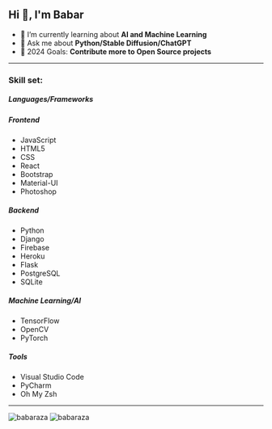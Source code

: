 ## Hi 👋, I'm Babar

- 🧠 I’m currently learning about **AI and Machine Learning**
- 💬 Ask me about **Python/Stable Diffusion/ChatGPT**
- 🥅 2024 Goals: **Contribute more to Open Source projects**
  
------

### Skill set:

##### Languages/Frameworks

##### Frontend

- JavaScript
- HTML5
- CSS
- React
- Bootstrap
- Material-UI
- Photoshop

##### Backend

- Python
- Django
- Firebase
- Heroku
- Flask
- PostgreSQL
- SQLite

##### Machine Learning/AI

- TensorFlow
- OpenCV
- PyTorch

##### Tools

- Visual Studio Code
- PyCharm
- Oh My Zsh
  
  

---

<img src="https://github-readme-stats.vercel.app/api/top-langs/?username=babaraza&layout=compact&hide=html" alt="babaraza" /> 
<img src="https://github-readme-stats.vercel.app/api?username=babaraza&show_icons=true&hide_border=true" alt="babaraza" />
